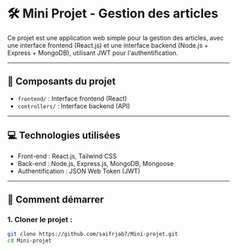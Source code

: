 # 🛠️ Mini Projet - Gestion des articles

Ce projet est une application web simple pour la gestion des articles, avec une interface frontend (React.js) et une interface backend (Node.js + Express + MongoDB), utilisant JWT pour l'authentification.

---

## 📂 Composants du projet

- `frontend/` : Interface frontend (React)
- `controllers/` : Interface backend (API)

---

## 💻 Technologies utilisées

- Front-end : React.js, Tailwind CSS
- Back-end : Node.js, Express.js, MongoDB, Mongoose
- Authentification : JSON Web Token (JWT)

---

## 🚀 Comment démarrer

### 1. Cloner le projet :

```bash
git clone https://github.com/saifrjab7/Mini-projet.git
cd Mini-projet
